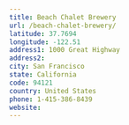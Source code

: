 ```yaml
---
title: Beach Chalet Brewery
url: /beach-chalet-brewery/
latitude: 37.7694
longitude: -122.51
address1: 1000 Great Highway
address2: 
city: San Francisco
state: California
code: 94121
country: United States
phone: 1-415-386-8439
website: 
---
```


